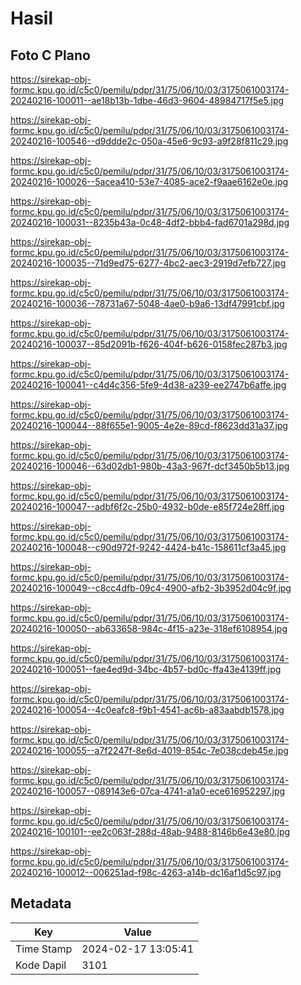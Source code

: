 # Hasil

## Foto C Plano

https://sirekap-obj-formc.kpu.go.id/c5c0/pemilu/pdpr/31/75/06/10/03/3175061003174-20240216-100011--ae18b13b-1dbe-46d3-9604-48984717f5e5.jpg

https://sirekap-obj-formc.kpu.go.id/c5c0/pemilu/pdpr/31/75/06/10/03/3175061003174-20240216-100546--d9ddde2c-050a-45e6-9c93-a9f28f811c29.jpg

https://sirekap-obj-formc.kpu.go.id/c5c0/pemilu/pdpr/31/75/06/10/03/3175061003174-20240216-100026--5acea410-53e7-4085-ace2-f9aae6162e0e.jpg

https://sirekap-obj-formc.kpu.go.id/c5c0/pemilu/pdpr/31/75/06/10/03/3175061003174-20240216-100031--8235b43a-0c48-4df2-bbb4-fad6701a298d.jpg

https://sirekap-obj-formc.kpu.go.id/c5c0/pemilu/pdpr/31/75/06/10/03/3175061003174-20240216-100035--71d9ed75-6277-4bc2-aec3-2919d7efb727.jpg

https://sirekap-obj-formc.kpu.go.id/c5c0/pemilu/pdpr/31/75/06/10/03/3175061003174-20240216-100036--78731a67-5048-4ae0-b9a6-13df47991cbf.jpg

https://sirekap-obj-formc.kpu.go.id/c5c0/pemilu/pdpr/31/75/06/10/03/3175061003174-20240216-100037--85d2091b-f626-404f-b626-0158fec287b3.jpg

https://sirekap-obj-formc.kpu.go.id/c5c0/pemilu/pdpr/31/75/06/10/03/3175061003174-20240216-100041--c4d4c356-5fe9-4d38-a239-ee2747b6affe.jpg

https://sirekap-obj-formc.kpu.go.id/c5c0/pemilu/pdpr/31/75/06/10/03/3175061003174-20240216-100044--88f655e1-9005-4e2e-89cd-f8623dd31a37.jpg

https://sirekap-obj-formc.kpu.go.id/c5c0/pemilu/pdpr/31/75/06/10/03/3175061003174-20240216-100046--63d02db1-980b-43a3-967f-dcf3450b5b13.jpg

https://sirekap-obj-formc.kpu.go.id/c5c0/pemilu/pdpr/31/75/06/10/03/3175061003174-20240216-100047--adbf6f2c-25b0-4932-b0de-e85f724e28ff.jpg

https://sirekap-obj-formc.kpu.go.id/c5c0/pemilu/pdpr/31/75/06/10/03/3175061003174-20240216-100048--c90d972f-9242-4424-b41c-158611cf3a45.jpg

https://sirekap-obj-formc.kpu.go.id/c5c0/pemilu/pdpr/31/75/06/10/03/3175061003174-20240216-100049--c8cc4dfb-09c4-4900-afb2-3b3952d04c9f.jpg

https://sirekap-obj-formc.kpu.go.id/c5c0/pemilu/pdpr/31/75/06/10/03/3175061003174-20240216-100050--ab633658-984c-4f15-a23e-318ef6108954.jpg

https://sirekap-obj-formc.kpu.go.id/c5c0/pemilu/pdpr/31/75/06/10/03/3175061003174-20240216-100051--fae4ed9d-34bc-4b57-bd0c-ffa43e4139ff.jpg

https://sirekap-obj-formc.kpu.go.id/c5c0/pemilu/pdpr/31/75/06/10/03/3175061003174-20240216-100054--4c0eafc8-f9b1-4541-ac6b-a83aabdb1578.jpg

https://sirekap-obj-formc.kpu.go.id/c5c0/pemilu/pdpr/31/75/06/10/03/3175061003174-20240216-100055--a7f2247f-8e6d-4019-854c-7e038cdeb45e.jpg

https://sirekap-obj-formc.kpu.go.id/c5c0/pemilu/pdpr/31/75/06/10/03/3175061003174-20240216-100057--089143e6-07ca-4741-a1a0-ece616952297.jpg

https://sirekap-obj-formc.kpu.go.id/c5c0/pemilu/pdpr/31/75/06/10/03/3175061003174-20240216-100101--ee2c063f-288d-48ab-9488-8146b6e43e80.jpg

https://sirekap-obj-formc.kpu.go.id/c5c0/pemilu/pdpr/31/75/06/10/03/3175061003174-20240216-100012--006251ad-f98c-4263-a14b-dc16af1d5c97.jpg


## Metadata

| Key        | Value               |
| ---------- | ------------------- |
| Time Stamp | 2024-02-17 13:05:41 |
| Kode Dapil | 3101                |



